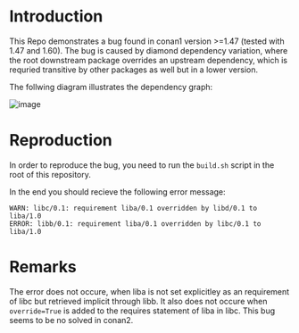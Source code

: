 # Introduction

This Repo demonstrates a bug found in conan1 version >=1.47 (tested with 1.47 and 1.60).
The bug is caused by diamond dependency variation, where the root downstream package
overrides an upstream dependency, which is requried transitive by other packages as well but in a
lower version.

The follwing diagram illustrates the dependency graph:

![image](www.plantuml.com/plantuml/png/SoWkIImgAStDuOhEoKnAYLNGrRLJ036JOz554Y4YoVX4aY0YIIXg75BpKe0s0000)

# Reproduction

In order to reproduce the bug, you need to run the `build.sh` script in the root of this repository.

In the end you should recieve the following error message:

```
WARN: libc/0.1: requirement liba/0.1 overridden by libd/0.1 to liba/1.0
ERROR: libb/0.1: requirement liba/0.1 overridden by libc/0.1 to liba/1.0
```
# Remarks

The error does not occure, when liba is not set explicitley as an requirement of libc but
retrieved implicit through libb. It also does not occure when `override=True` is added
to the requires statement of liba in libc. This bug seems to be no solved in conan2.
